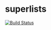 # superlists

[![Build Status](https://dev.azure.com/surajitbarman/SuperLists/_apis/build/status/barmansurajit.superlists?branchName=master)](https://dev.azure.com/surajitbarman/SuperLists/_build/latest?definitionId=1&branchName=master)
